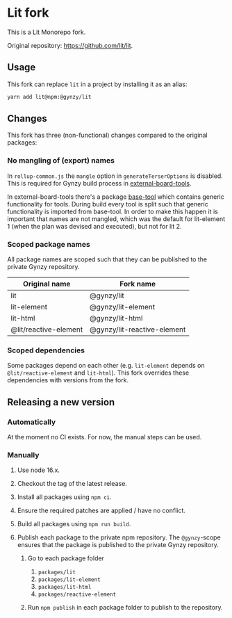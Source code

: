 # Lit fork

This is a Lit Monorepo fork.

Original repository: https://github.com/lit/lit.

## Usage

This fork can replace `lit` in a project by installing it as an alias:

```sh
yarn add lit@npm:@gynzy/lit
```

## Changes

This fork has three (non-functional) changes compared to the original packages:

### No mangling of (export) names

In `rollup-common.js` the `mangle` option in `generateTerserOptions` is disabled. This is required for Gynzy build process in [external-board-tools](https://github.com/gynzy/external-board-tools/). 

In external-board-tools there's a package [base-tool](https://github.com/gynzy/external-board-tools/) which contains generic functionality for tools. During build every tool is split such that generic functionality is imported from base-tool. In order to make this happen it is important that names are not mangled, which was the default for lit-element 1 (when the plan was devised and executed), but not for lit 2.

### Scoped package names

All package names are scoped such that they can be published to the private Gynzy repository.

| Original name         | Fork name                   |
|-----------------------|-----------------------------|
| lit                   | @gynzy/lit                  |
| lit-element           | @gynzy/lit-element          |
| lit-html              | @gynzy/lit-html             |
| @lit/reactive-element | @gynzy/lit-reactive-element |

### Scoped dependencies

Some packages depend on each other (e.g. `lit-element` depends on `@lit/reactive-element` and `lit-html`). This fork overrides these dependencies with versions from the fork.

## Releasing a new version

### Automatically

At the moment no CI exists. For now, the manual steps can be used.

### Manually

1. Use node 16.x.
2. Checkout the tag of the latest release.
3. Install all packages using `npm ci`.
4. Ensure the required patches are applied / have no conflict.
5. Build all packages using `npm run build`.
6. Publish each package to the private npm repository. The `@gynzy`-scope ensures that the package is published to the private Gynzy repository.
     
	 1. Go to each package folder
	      
		  1. `packages/lit`
		  2. `packages/lit-element`
		  3. `packages/lit-html`
		  4. `packages/reactive-element`

	 2. Run `npm publish` in each package folder to publish to the repository.
